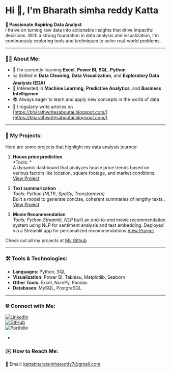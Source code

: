# Hi 👋, I'm Bharath simha reddy Katta

**🎯 Passionate Aspiring Data Analyst**  
I thrive on turning raw data into actionable insights that drive impactful decisions. With a strong foundation in data analysis and visualization, I'm continuously exploring tools and techniques to solve real-world problems.

---

### 👨‍💻 About Me:
- 🌱 I’m currently learning **Excel**, **Power BI**, **SQL**, **Python**  
- 📊 Skilled in **Data Cleaning**, **Data Visualization**, and **Exploratory Data Analysis (EDA)**  
- 🧠 Interested in **Machine Learning**, **Predictive Analytics**, and **Business Intelligence**  
- 📚 Always eager to learn and apply new concepts in the world of data
- 📝 I regularly write articles on [https://bharathwritesaboutai.blogspot.com/](https://bharathwritesaboutai.blogspot.com/)
  

---

### 🚀 My Projects:
Here are some projects that highlight my data analysis journey:
1. **House price prediction**  
   *Tools: *  
  A dynamic dashboard that analyzes house price trends based on various factors like location, square footage, and market conditions.  
   [View Project](https://github.com/Bharathsimhareddykatta/benguluru-house-pricing)

2. **Text summarization**  
   *Tools: Python (NLTK, SpaCy, Transformers)*  
   Built a model to generate concise, coherent summaries of lengthy texts..  
   [View Project](https://github.com/Bharathsimhareddykatta/Text-Summarization-NLP-Project)

3. **Movie Recommendation**  
   *Tools:  Python,Streamlit, NLP*
   built an end-to-end movie recommendation system using NLP for sentiment analysis and text embedding. Deployed via a Streamlit app for personalized recommendations
   [View Project](https://github.com/Bharathsimhareddykatta/movie-recommend-website)

Check out all my projects at [My Github](https://github.com/Bharathsimhareddykatta)

---

### 🛠️ Tools & Technologies:
- **Languages**: Python, SQL  
- **Visualization**: Power BI, Tableau, Matplotlib, Seaborn  
- **Other Tools**: Excel, NumPy, Pandas  
- **Databases**: MySQL, PostgreSQL  

---

<!-- ### 📈 Currently Working On:
- Building a comprehensive **HR Analytics Dashboard** using Power BI  
- Exploring **Advanced SQL Queries** for data extraction and transformation  
- Deepening my knowledge of **Statistical Analysis** -->

### 🌐 Connect with Me:
[![LinkedIn](https://img.shields.io/badge/LinkedIn-blue?style=flat-square&logo=linkedin)](https://www.linkedin.com/in/bharathsimhareddykatta/)  
[![GitHub](https://img.shields.io/badge/GitHub-black?style=flat-square&logo=github)](https://github.com/Bharathsimhareddykatta)  
[![Portfolio](https://img.shields.io/badge/Portfolio-website-green?style=flat-square&logo=codepen)](https://bharathsimhareddykatta.github.io/bharathsimha.github.io/)


-
### ✉️ How to Reach Me:
📧 Email: kattabharatsimhareddy7@gmail.com  

